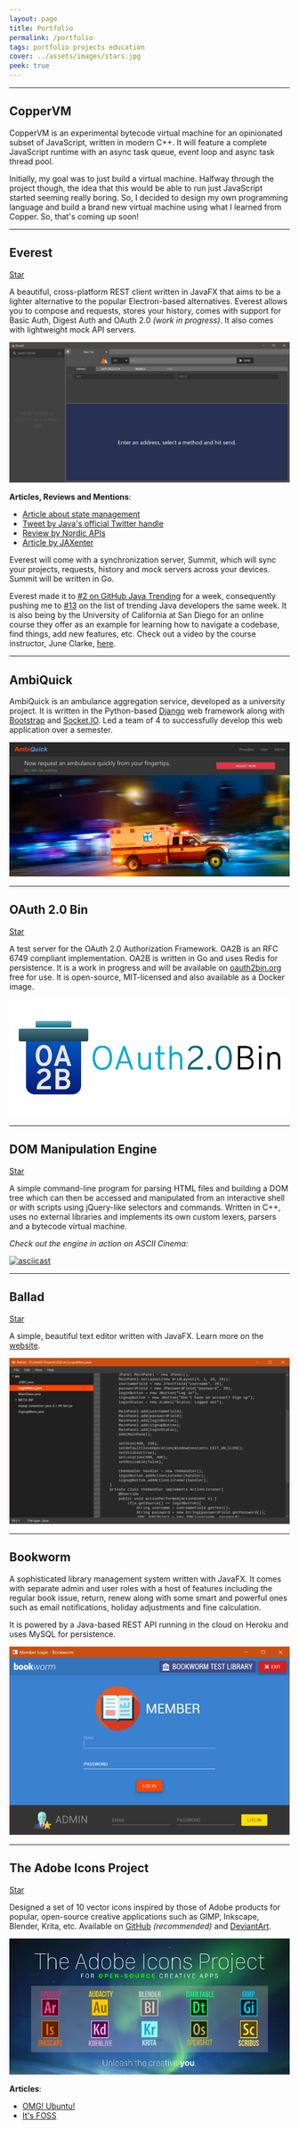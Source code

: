 ```yaml
---
layout: page
title: Portfolio
permalink: /portfolio
tags: portfolio projects education
cover: ../assets/images/stars.jpg
peek: true
---
```


---

## CopperVM

CopperVM is an experimental bytecode virtual machine for an opinionated subset of JavaScript, written in modern C++. It will feature a complete JavaScript runtime with an async task queue, event loop and async task thread pool.

Initially, my goal was to just build a virtual machine. Halfway through the project though, the idea that this would be able to run just JavaScript started seeming really boring. So, I decided to design my own programming language and build a brand new virtual machine using what I learned from Copper. So, that's coming up soon!

---

## Everest
<a class="github-button" href="https://github.com/RohitAwate/Everest" data-size="large" data-show-count="true" aria-label="Star RohitAwate/Everest on GitHub">Star</a>

A beautiful, cross-platform REST client written in JavaFX that aims to be a lighter alternative to the popular Electron-based alternatives.
Everest allows you to compose and requests, stores your history, comes with support for Basic Auth, Digest Auth and OAuth 2.0 _(work in progress)_. It also comes with lightweight mock API servers.

![everest](/images/portfolio/everest.png)

**Articles, Reviews and Mentions**:
- [Article about state management](/2018/09/19/everest-state-switching)
- [Tweet by Java's official Twitter handle](https://twitter.com/java/status/1070730841079336960)
- [Review by Nordic APIs](https://nordicapis.com/review-of-everest-api-testing-tool/)
- [Article by JAXenter](https://jaxenter.com/everest-rest-api-testing-client-javafx-152796.html)

Everest will come with a synchronization server, Summit, which will sync your projects, requests, history and mock servers across your devices.
Summit will be written in Go.

Everest made it to [#2 on GitHub Java Trending](/images/portfolio/everest_rank2.jpg) for a week, consequently pushing me to [#13](/images/portfolio/rohit_rank13.jpg) on the list of trending Java developers the same week. It is also being by the University of California at San Diego for an online course they offer as an example for learning how to navigate a codebase, find things, add new features, etc. Check out a video by the course instructor, June Clarke, [here](https://www.youtube.com/watch?v=3BzOA3sCD8Q).

---

## AmbiQuick

AmbiQuick is an ambulance aggregation service, developed as a university project. It is written in the Python-based [Django](https://www.djangoproject.com/) web framework along with [Bootstrap](https://getbootstrap.com/) and [Socket.IO](https://socket.io/). Led a team of 4 to successfully develop this web application over a semester.

![ambiquick](/images/portfolio/ambiquick.jpg)

---

## OAuth 2.0 Bin
<a class="github-button" href="https://github.com/RohitAwate/OAuth2Bin" data-size="large" data-show-count="true" aria-label="Star RohitAwate/OAuth2Bin on GitHub">Star</a>

A test server for the OAuth 2.0 Authorization Framework. OA2B is an RFC 6749 compliant implementation. OA2B is written in Go and uses Redis for persistence. It is a work in progress and will be available on [oauth2bin.org](https://oauth2bin.org) free for use. It is open-source, MIT-licensed and also available as a Docker image.

![oa2b](/images/portfolio/oa2b.png/)

---

## DOM Manipulation Engine
<a class="github-button" href="https://github.com/RohitAwate/DOMEngine" data-size="large" data-show-count="true" aria-label="Star RohitAwate/DOMEngine on GitHub">Star</a>

A simple command-line program for parsing HTML files and building a DOM tree which can then be accessed and manipulated from an interactive shell or with scripts using jQuery-like selectors and commands. Written in C++, uses no external libraries and implements its own custom lexers, parsers and a bytecode virtual machine.

_Check out the engine in action on ASCII Cinema:_

[![asciicast](https://asciinema.org/a/227230.svg)](https://asciinema.org/a/227230)

---

## Ballad
<a class="github-button" href="https://github.com/RohitAwate/Ballad" data-size="large" data-show-count="true" aria-label="Star RohitAwate/Ballad on GitHub">Star</a>

A simple, beautiful text editor written with JavaFX. Learn more on the [website](https://rohitawate.github.io/Ballad).

![ballad](/images/portfolio/ballad.png)

---

## Bookworm

A sophisticated library management system written with JavaFX. It comes with separate admin and user roles with a host of features including the regular book issue, return, renew along with some smart and powerful ones such as email notifications, holiday adjustments and fine calculation. 

It is powered by a Java-based REST API running in the cloud on Heroku and uses MySQL for persistence.

![bookworm](/images/portfolio/bookworm.png)

---

## The Adobe Icons Project
<a class="github-button" href="https://github.com/RohitAwate/AdobeIcons" data-size="large" data-show-count="true" aria-label="Star RohitAwate/AdobeIcons on GitHub">Star</a>

Designed a set of 10 vector icons inspired by those of Adobe products for popular, open-source creative applications such as GIMP, Inkscape, Blender, Krita, etc. Available on [GitHub](https://github.com/RohitAwate/AdobeIcons) _(recommended)_ and [DeviantArt](https://www.deviantart.com/rohitawate/art/The-Adobe-Icons-Project-600489814).

![adobe-icons](/images/portfolio/adobe-icons.jpg)

**Articles**:
- [OMG! Ubuntu!](https://www.omgubuntu.co.uk/2016/07/adobe-style-icons-10-open-source-creative-apps)
- [It's FOSS](https://www.omgubuntu.co.uk/2016/07/adobe-style-icons-10-open-source-creative-apps)

<script async defer src="https://buttons.github.io/buttons.js"></script>
